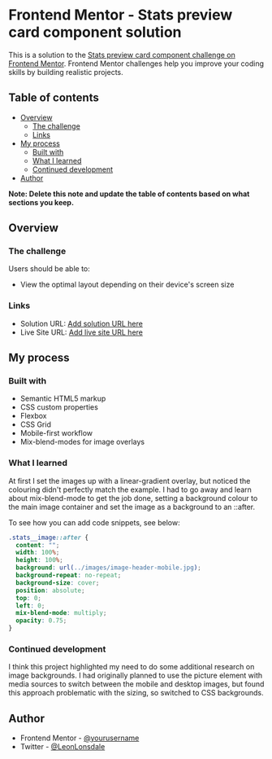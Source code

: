 # Frontend Mentor - Stats preview card component solution

This is a solution to the [Stats preview card component challenge on Frontend Mentor](https://www.frontendmentor.io/challenges/stats-preview-card-component-8JqbgoU62). Frontend Mentor challenges help you improve your coding skills by building realistic projects. 

## Table of contents

- [Overview](#overview)
  - [The challenge](#the-challenge)
  - [Links](#links)
- [My process](#my-process)
  - [Built with](#built-with)
  - [What I learned](#what-i-learned)
  - [Continued development](#continued-development)
- [Author](#author)

**Note: Delete this note and update the table of contents based on what sections you keep.**

## Overview

### The challenge

Users should be able to:

- View the optimal layout depending on their device's screen size

### Links

- Solution URL: [Add solution URL here](https://www.frontendmentor.io/solutions/responsive-layout-using-grid-and-flex-1LtBBv5eAs)
- Live Site URL: [Add live site URL here](https://sen-nyin.github.io/FEM-stats-preview/)

## My process

### Built with

- Semantic HTML5 markup
- CSS custom properties
- Flexbox
- CSS Grid
- Mobile-first workflow
- Mix-blend-modes for image overlays

### What I learned

At first I set the images up with a linear-gradient overlay, but noticed the colouring didn't perfectly match the example. I had to go away and learn about mix-blend-mode to get the job done, setting a background colour to the main image container and set the image as a background to an ::after.

To see how you can add code snippets, see below:

```css
.stats__image::after {
  content: "";
  width: 100%;
  height: 100%;
  background: url(../images/image-header-mobile.jpg);
  background-repeat: no-repeat;
  background-size: cover;
  position: absolute;
  top: 0;
  left: 0;
  mix-blend-mode: multiply;
  opacity: 0.75;
}
```

### Continued development

I think this project highlighted my need to do some additional research on image backgrounds. I had originally planned to use the picture element with media sources to switch between the mobile and desktop images, but found this approach problematic with the sizing, so switched to CSS backgrounds.

## Author

- Frontend Mentor - [@yourusername](https://www.frontendmentor.io/profile/Sen-Nyin)
- Twitter - [@LeonLonsdale](https://www.twitter.com/LeonLonsdale)

